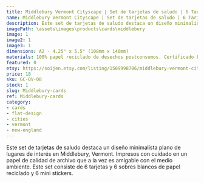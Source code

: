 ```yaml
---
title: Middlebury Vermont Cityscape | Set de tarjetas de saludo | 6 Tarjetas A2 y Sobres y Stickers
name: Middlebury Vermont Cityscape | Set de tarjetas de saludo | 6 Tarjetas A2 y Sobres y Stickers
description: Este set de tarjetas de saludo destaca un diseño minimalista plano de lugares de interés en Middlebury, Vermont. Impresos con cuidado en un papel de calidad de archivo que a la vez es amigable con el medio ambiente. 
imagePath: \assets\images\products\cards\middlebury
image: 1
image2: 1
image3: 1
dimensions: A2 - 4.25" x 5.5" (108mm x 140mm)
materials: 100% papel reciclado de desechos postconsumos. Certificado FSC.
featured: 0
etsy: https://soijen.etsy.com/listing/1509998706/middlebury-vermont-cityscape-blank-note?utm_source=Copy&utm_medium=ListingManager&utm_campaign=Share&utm_term=so.lmsm&share_time=1695260320975
price: 18
sku: GC-QV-08
stock: 1
slug: Middlebury-cards
ref: Middlebury-cards
category:
- cards
- flat-design
- cities
- vermont
- new-england
---
```

Este set de tarjetas de saludo destaca un diseño minimalista plano de lugares de interés en Middlebury, Vermont. Impresos con cuidado en un papel de calidad de archivo que a la vez es amigable con el medio ambiente. Este set consiste de 6 tarjetas y 6 sobres blancos de papel reciclado y 6 mini stickers.
